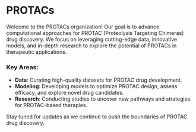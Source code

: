 # PROTACs

Welcome to the PROTACs organization! Our goal is to advance computational approaches for PROTAC (Proteolysis Targeting Chimeras) drug discovery. We focus on leveraging cutting-edge data, innovative models, and in-depth research to explore the potential of PROTACs in therapeutic applications.

### Key Areas:
- **Data**: Curating high-quality datasets for PROTAC drug development.
- **Modeling**: Developing models to optimize PROTAC design, assess efficacy, and explore novel drug candidates.
- **Research**: Conducting studies to uncover new pathways and strategies for PROTAC-based therapies.

Stay tuned for updates as we continue to push the boundaries of PROTAC drug discovery.


<!--

**Here are some ideas to get you started:**

🙋‍♀️ A short introduction - what is your organization all about?
🌈 Contribution guidelines - how can the community get involved?
👩‍💻 Useful resources - where can the community find your docs? Is there anything else the community should know?
🍿 Fun facts - what does your team eat for breakfast?
🧙 Remember, you can do mighty things with the power of [Markdown](https://docs.github.com/github/writing-on-github/getting-started-with-writing-and-formatting-on-github/basic-writing-and-formatting-syntax)
-->
